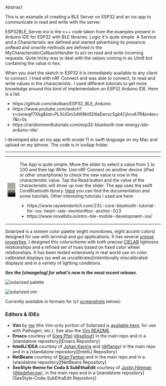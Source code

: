 Abstract

This is an example of creating a BLE Server on ESP32 and an ios app to communicate in read and write with the server.

ESP32BLE_Server.ino is the c++ code taken from the examples present in Arduino IDE for ESP32 with BLE libraries. Logic it's quite simple. A Service and a Characteristic are defined and started advertising its presence. onRead and onwrite methods are defined in the MyCharacteristicCallbackHandler to act on read and write incoming requests. Quite tricky was to deal with the values coming in as Uint8 but containing the value in hex.

When you start the sketch in ESP32 it is immediately available to any client to connect. I tried with nRF Connect and was able to connect, to read and write values in the characteristic.
I used different tutorials to get more knowledge around this kind of implementation on ESP32 Arduino IDE. Here is a list:
<ul>
    <li>https://github.com/nkolban/ESP32_BLE_Arduino</li>
<li>https://www.youtube.com/watch?v=osneajf7Xkg&list=PLXUGm2dW8ktSDtlaEwrxcSgk4CjhcvA7R&index=7&t=0s</li>
<li>https://randomnerdtutorials.com/esp32-bluetooth-low-energy-ble-arduino-ide/</li>
</ul>

I developed also an ios app with xcode 11 in swift language on my Mac and upload on my iphone. The code is in iosApp folder.


---
<table>
    <tr>
<td>
    <img src="/images/TestBleClient.png" >
</td>
<td><p>The App is quite simple. Move the slider to select a value from 1 to 100 and then tap Write. Use nRF Connect on another device (iPad or other smartphone) to check the new value is now in the characteristic value. Tap the Read button and the value of the characteristic will show up over the slider.
<p<I know ! The layout of the app is a disaster ! Please consider this is my first app development and I have to admit xcode 11 constraints on app layout are really a nightmare !
<p>The app uses the swift CoreBluetooth library. <a href="https://developer.apple.com/documentation/corebluetooth">Here</a> you can find the documentation and some tutorials. Other interestng tutorials I used are here:
    <ul>
    <li>https://www.raywenderlich.com/231-core-bluetooth-tutorial-for-ios-heart-rate-monitor#toc-anchor-013</li>
        <li>https://www.novelbits.io/intro-ble-mobile-development-ios/</li>
    </ul>
</td>
</tr>
</table>


Solarized is a sixteen color palette (eight monotones, eight accent colors)
designed for use with terminal and gui applications. It has several [unique
properties](#features). I designed this colorscheme with both precise
[CIELAB](http://en.wikipedia.org/wiki/Lab_color_space) lightness relationships
and a refined set of hues based on fixed color wheel relationships. It has been
tested extensively in real world use on color calibrated displays (as well as
uncalibrated/intentionally miscalibrated displays) and in a variety of lighting
conditions.

***See the [changelog] for what's new in the most recent release.***

![solarized palette](https://github.com/altercation/solarized/raw/master/img/solarized-palette.png)

![solarized vim](https://github.com/altercation/solarized/raw/master/img/solarized-vim.png)

Currently available in formats for (cf [screenshots](#screenshots) below):

### Editors & IDEs

*   **Vim** by [me](https://github.com/altercation) (the Vim-only portion of Solarized is
    [available here](https://github.com/altercation/vim-colors-solarized), for use with
    Pathogen, etc.). See also the [Vim README](http://ethanschoonover.com/solarized/vim-colors-solarized).
*   **Emacs** courtesy of [Greg Pfeil](http://blog.technomadic.org)
    ([@sellout](http://twitter.com/sellout))
    in the main repo and in a [standalone repository][Emacs Repository]
*   **IntelliJ IDEA**
    courtesy of [Johan Kaving](https://github.com/jkaving) and
    ([@flangy](http://twitter.com/flangy))
    in the main repo and in a [standalone repository][IntelliJ Repository]
*   **NetBeans** courtesy of [Brian Fenton](https://github.com/fentie) and
    in the main repo and in a [standalone repository][NetBeans Repository]
*   **SeeStyle theme for Coda & SubEthaEdit** courtesy of
    [Justin Hileman](http://justinhileman.com/)
    ([@bobthecow](http://twitter.com/bobthecow)),
    in the main repo and in a
    [standalone repository][SeeStyle-Coda-SubEthaEdit Repository]
